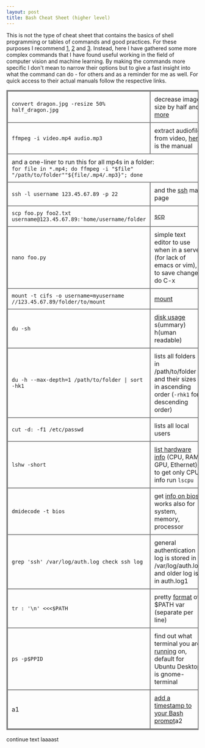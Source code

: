 ```yaml
---
layout: post
title: Bash Cheat Sheet (higher level) 
---
```


This is not the type of cheat sheet that contains the basics of shell programming or tables of commands and good practices. For these purposes I recommend [1](http://johnstowers.co.nz/pages/bash-cheat-sheet.html), [2](https://learncodethehardway.org/unix/bash_cheat_sheet.pdf) and [3](https://gist.github.com/LeCoupa/122b12050f5fb267e75f). 
Instead, here I have gathered some more complex commands that I have found useful working in the field of computer vision and machine learning. By making the commands more specific I don't mean to narrow their options but to give a fast insight into what the command can do - for others and as a reminder for me as well. For quick access to their actual manuals follow the respective links.

<font size="2">
<style>
table, th, td {
    border: 2px solid grey;
    border-collapse: collapse;
}
th, td {
    padding: 10px;
}
</style>
<table>
  <col width="67%">
  <col width="33%">
  <tr>
    <td><code>convert dragon.jpg -resize 50% half_dragon.jpg</code></td>
    <td>  decrease image size by half and <a href="http://www.imagemagick.org/Usage/resize/">more</a></td>
  </tr>
  <tr>
    <td><code>ffmpeg -i video.mp4 audio.mp3</code></td>
    <td>extract audiofile from video, <a href="http://ffmpeg.org/ffmpeg.html">here</a> is the manual</td>
  </tr>
  <tr>
    <td colspan="2">and a one-liner to run this for all mp4s in a folder:<br><code>for file in *.mp4; do ffmpeg -i "$file" "/path/to/folder""${file/.mp4/.mp3}"; done</code></td>
  </tr>
  <tr>
    <td><code>ssh -l username 123.45.67.89 -p 22</code></td>
    <td>and the <a href="https://linux.die.net/man/1/ssh">ssh</a> man page</td>
  </tr>
  <tr>
    <td><code>scp foo.py foo2.txt username@123.45.67.89:'home/username/folder</code></td>
    <td><a href="https://ss64.com/bash/scp.html">scp</a></td>
  </tr>
  <tr>
    <td><code>nano foo.py</code></td>
    <td>simple text editor to use when in a server (for lack of emacs or vim), to save changes do C-x</td>
  </tr>
  <tr>
    <td><code>mount -t cifs -o username=myusername //123.45.67.89/folder/to/mount</code></td>
    <td><a href="https://ss64.com/bash/mount.html">mount</a></td>
  </tr>
  <tr>
    <td><code>du -sh</code></td>
    <td><a href="https://linux.die.net/man/1/du">disk usage</a> s(ummary) h(uman readable)</td>
  </tr>
  <tr>
    <td><code>du -h --max-depth=1 /path/to/folder | sort -hk1</code></td>
    <td>lists all folders in /path/to/folder and their sizes in ascending order (<code>-rhk1</code> for descending order)</td>
  </tr>
  <tr>
    <td><code>cut -d: -f1 /etc/passwd</code></td>
    <td>lists all local users</td>
  </tr>
  <tr>
    <td><code>lshw -short</code></td>
    <td><a href="http://manpages.ubuntu.com/manpages/xenial/man1/lshw.1.html">list hardware info</a> (CPU, RAM, GPU, Ethernet), to get only CPU info run <code>lscpu</code></td>
  </tr>
  <tr>
    <td><code>dmidecode -t bios</code></td>
    <td>get <a href="https://linux.die.net/man/8/dmidecode">info on bios</a>, works also for system, memory, processor</td>
  </tr>
  <tr>
    <td><code>grep 'ssh' /var/log/auth.log check ssh log</code></td>
    <td>general authentication log is stored in /var/log/auth.log and older log is in auth.log1</td>
  </tr>
  <tr>
    <td><code>tr : '\n' <<<$PATH </code></td>
    <td>pretty <a href="https://ss64.com/bash/tr.html">format</a> of $PATH var (separate per line)</td>
  </tr>
  <tr>
    <td><code>ps -p$PPID</code></td>
    <td>find out what terminal you are <a href="https://ss64.com/bash/ps.html">running</a> on, default for Ubuntu Desktop is gnome-terminal</td>
  </tr>
  <tr>
    <td>a1</td>
    <td><a href="https://bneijt.nl/blog/post/add-a-timestamp-to-your-bash-prompt/">add a timestamp to your Bash prompt</a>a2</td>
  </tr>
</table>  
</font>



continue text laaaast



